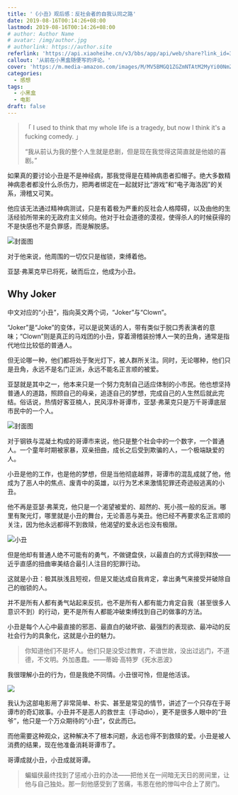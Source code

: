 ```yaml
---
title: '《小丑》观后感：反社会者的自我认同之路'
date: 2019-08-16T00:14:26+08:00
lastmod: 2019-08-16T00:14:26+08:00
# author: Author Name
# avatar: /img/author.jpg
# authorlink: https://author.site
referlink: 'https://api.xiaoheihe.cn/v3/bbs/app/api/web/share?link_id=35018201'
callout: '从前在小黑盒随便写的评论。'
cover: 'https://m.media-amazon.com/images/M/MV5BMGQ1ZGZmNTAtM2MyYi00NmZhLTkwYmYtNTNlZDRhMzU2ZTgwXkEyXkFqcGdeQW1yb3NzZXI@._V1_.jpg'
categories:
  - 感想
tags:
  - 小黑盒
  - 电影
draft: false
---
```

> 「 I used to think that my whole life is a tragedy, but now I think it's a fucking comedy. 」
> 
> “我从前认为我的整个人生就是悲剧，但是现在我觉得这简直就是他娘的喜剧。”

<!--more-->

如果真的要讨论小丑是不是神经病，那我觉得是在精神病患者扣帽子。绝大多数精神病患者都没什么杀伤力，把两者绑定在一起就好比“游戏”和“电子海洛因”的关系，滑稽又可笑。

他应该无法通过精神病测试，只是有着极为严重的反社会人格障碍，以及由他的生活经验所带来的无政府主义倾向。他对于社会道德的漠视，使得杀人的时候获得的不是快感也不是负罪感，而是解脱感。

![封面图](https://image.theworldr4.eu.org/thumb)

对于他来说，他周围的一切仅只是枷锁，束缚着他。

亚瑟·弗莱克早已将死，破而后立，他成为小丑。

## Why Joker

中文对应的“小丑”，指向英文两个词，“Joker”与“Clown”。

“Joker”是“Joke”的变体，可以是说笑话的人，带有类似于脱口秀表演者的意味；“Clown”则是真正的马戏团的小丑，穿着滑稽装扮博人一笑的丑角，通常是指代地位比较低的普通人。

但无论哪一种，他们都将处于聚光灯下，被人群所关注。同时，无论哪种，他们只是丑角，永远不是名门正派，永远不能名正言顺的被爱。

亚瑟就是其中之一，他本来只是一个努力克制自己适应体制的小市民。他也想坚持普通人的道路，照顾自己的母亲，追逐自己的梦想，完成自己的人生然后就此完结。俗话说，热情好客亚楠人，民风淳朴哥谭市，亚瑟·弗莱克只是万千哥谭底层市民中的一个人。

![封面图](https://image.theworldr4.eu.org/20251017004003.png)

对于钢铁与混凝土构成的哥谭市来说，他只是整个社会中的一个数字，一个普通人。一个童年时期被家暴，双亲扭曲，成长之后受到欺骗的人，一个极端缺爱的人。

小丑是他的工作，也是他的梦想，但是当他彻底越界，哥谭市的混乱成就了他，他成为了恶人中的焦点、废青中的英雄，以行为艺术来激情犯罪还奇迹般逃离的小丑。

他不再是亚瑟·弗莱克，他只是一个渴望被爱的、超然的、死小孩一般的反派。哪里有聚光灯，哪里就是小丑的舞台，无论善恶与美丑。他已经不再要求名正言顺的关注，因为他永远都得不到救赎，他渴望的爱永远也没有极限。

![小丑](https://image.theworldr4.eu.org/c89e49912812d2f93dc8304c129fc410.jpg)

但是他却有普通人绝不可能有的勇气，不做键盘侠，以最直白的方式得到释放——近乎直感的扭曲审美结合最引人注目的犯罪行动。

这就是小丑：极其肤浅且短视，但是又能达成自我肯定，拿出勇气来接受并破除自己的枷锁的人。

并不是所有人都有勇气站起来反抗，也不是所有人都有能力肯定自我（甚至很多人意识不到）的行动，更不是所有人都能冲破束缚找到自己的做事的方法。

小丑是每个人心中最直接的邪恶、最直白的破坏欲、最强烈的表现欲、最冲动的反社会行为的具象化，这就是小丑的魅力。

> 你知道他们不是坏人。他们只是没受过教育，不谙世故，没出过远门，不道德，不文明。外加愚蠢。——蒂姆·高特罗《死水恶波》

我很理解小丑的行为，但是我绝不同情。小丑很可怜，但是他活该。

![](https://image.theworldr4.eu.org/72666546_10157962029204653_6546194770933317632_n.jpg)

我认为这部电影用了非常简单、朴实、甚至是常见的情节，讲述了一个只存在于哥谭市的奇幻故事。小丑并不是恶人的救世主（手动dio），更不是很多人眼中的“丑爷”，他只是一个万众期待的“小丑”，仅此而已。

而他需要这种观众，这种解决不了根本问题，永远也得不到救赎的爱。小丑是被人消费的结果，现在他准备消耗哥谭市了。

哥谭成就小丑，小丑成就哥谭。

> 蝙蝠侠最终找到了惩戒小丑的办法——把他关在一间暗无天日的房间里，让他与自己独处。那一刻他感受到了苦痛，韦恩在他的惨叫中合上了房门。